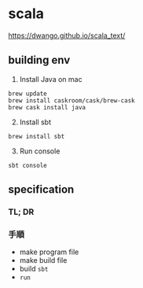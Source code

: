 # scala
https://dwango.github.io/scala_text/

## building env
1. Install Java on mac
```
brew update
brew install caskroom/cask/brew-cask
brew cask install java
```

2. Install sbt
```
brew install sbt
```

3. Run console
```
sbt console
```

## specification
### TL; DR


### 手順
- make program file
- make build file
- build `sbt`
- `run`
